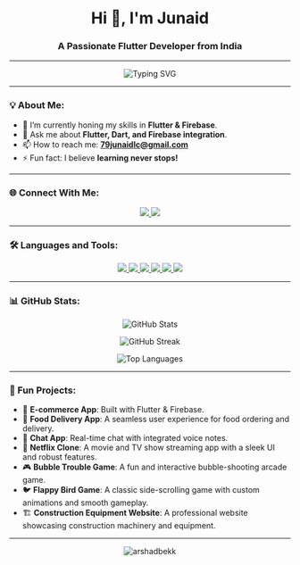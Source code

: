 <h1 align="center">Hi 👋, I'm Junaid</h1>
<h3 align="center">A Passionate Flutter Developer from India</h3>

---

<p align="center">
  <img src="https://readme-typing-svg.herokuapp.com?font=Roboto&color=%2336BCF7&size=25&center=true&vCenter=true&lines=Flutter+Developer+%7C+UI+Designer;Open+to+Collaborations+and+Projects;Lifelong+Learner+%F0%9F%8C%8E" alt="Typing SVG" />
</p>

---

### 💡 About Me:
- 🌱 I’m currently honing my skills in **Flutter & Firebase**.
- 💬 Ask me about **Flutter, Dart, and Firebase integration**.
- 📫 How to reach me: **79junaidlc@gmail.com**
- ⚡ Fun fact: I believe **learning never stops!**

---

### 🌐 Connect With Me:
<p align="center">
  <a href="https://www.linkedin.com/in/junaidlc" target="_blank">
    <img src="https://img.shields.io/badge/-LinkedIn-%230077B5?style=for-the-badge&logo=linkedin&logoColor=white" />
  </a>
  <a href="https://instagram.com/ar.xhad" target="_blank">
    <img src="https://img.shields.io/badge/-Instagram-%23E4405F?style=for-the-badge&logo=instagram&logoColor=white" />
  </a>
</p>

---

### 🛠️ Languages and Tools:
<p align="center">
  <a href="https://flutter.dev" target="_blank">
    <img src="https://img.shields.io/badge/Flutter-%2302569B.svg?style=for-the-badge&logo=Flutter&logoColor=white" />
  </a>
  <a href="https://dart.dev" target="_blank">
    <img src="https://img.shields.io/badge/Dart-%230175C2.svg?style=for-the-badge&logo=Dart&logoColor=white" />
  </a>
  <a href="https://firebase.google.com" target="_blank">
    <img src="https://img.shields.io/badge/Firebase-%23039BE5.svg?style=for-the-badge&logo=firebase" />
  </a>
  <a href="https://figma.com" target="_blank">
    <img src="https://img.shields.io/badge/Figma-%23F24E1E.svg?style=for-the-badge&logo=figma&logoColor=white" />
  </a>
  <a href="https://getbootstrap.com" target="_blank">
    <img src="https://img.shields.io/badge/Bootstrap-%23563D7C.svg?style=for-the-badge&logo=bootstrap&logoColor=white" />
  </a>
  <a href="https://java.com" target="_blank">
    <img src="https://img.shields.io/badge/Java-%23ED8B00.svg?style=for-the-badge&logo=java&logoColor=white" />
  </a>
</p>

---

### 📊 GitHub Stats:
<p align="center">
  <img src="https://github-readme-stats.vercel.app/api?username=Junaidlc&show_icons=true&theme=radical" alt="GitHub Stats" />
</p>
<p align="center">
  <img src="https://github-readme-streak-stats.herokuapp.com/?user=Junaidlc&theme=radical" alt="GitHub Streak" />
</p>
<p align="center">
  <img src="https://github-readme-stats.vercel.app/api/top-langs/?username=Junaidlc&layout=compact&theme=radical" alt="Top Languages" />
</p>

---

### 🚀 Fun Projects:
- 🛒 **E-commerce App**: Built with Flutter & Firebase.
- 🍔 **Food Delivery App**: A seamless user experience for food ordering and delivery.
- 📱 **Chat App**: Real-time chat with integrated voice notes.
- 🎥 **Netflix Clone**: A movie and TV show streaming app with a sleek UI and robust features.
- 🎮 **Bubble Trouble Game**: A fun and interactive bubble-shooting arcade game.
- 🐦 **Flappy Bird Game**: A classic side-scrolling game with custom animations and smooth gameplay.
- 🏗️ **Construction Equipment Website**: A professional website showcasing construction machinery and equipment.

---

<p align="center"> 
  <img src="https://komarev.com/ghpvc/?username=arshadbekk&label=Profile%20views&color=0e75b6&style=flat" alt="arshadbekk" /> 
</p>
